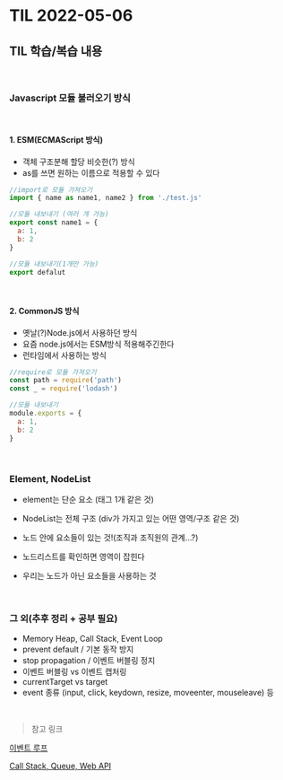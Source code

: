 # TIL 2022-05-06


## TIL 학습/복습 내용

<br>

### Javascript 모듈 불러오기 방식

<br>

#### 1. ESM(ECMAScript 방식)

- 객체 구조분해 할당 비슷한(?) 방식
- as를 쓰면 원하는 이름으로 적용할 수 있다

```js
//import로 모듈 가져오기
import { name as name1, name2 } from './test.js'

//모듈 내보내기 (여러 개 가능)
export const name1 = {
  a: 1,
  b: 2
}

//모듈 내보내기(1개만 가능)
export defalut 
```

<br>


#### 2. CommonJS 방식

- 옛날(?)Node.js에서 사용하던 방식
- 요즘 node.js에서는 ESM방식 적용해주긴한다
- 런타임에서 사용하는 방식


```js
//require로 모듈 가져오기
const path = require('path')
const _ = require('lodash')

//모듈 내보내기
module.exports = {
  a: 1,
  b: 2
}

```

<br>

### Element, NodeList

- element는 단순 요소 (태그 1개 같은 것)
- NodeList는 전체 구조 (div가 가지고 있는 어떤 영역/구조 같은 것)
- 노드 안에 요소들이 있는 것!(조직과 조직원의 관계...?)

- 노드리스트를 확인하면 영역이 잡힌다
- 우리는 노드가 아닌 요소들을 사용하는 것

<br>

### 그 외(추후 정리 + 공부 필요)

- Memory Heap, Call Stack, Event Loop
- prevent default / 기본 동작 방지
- stop propagation / 이벤트 버블링 정지
- 이벤트 버블링 vs 이벤트 캡처링
- currentTarget vs target
- event 종류 (input, click, keydown, resize, moveenter, mouseleave) 등

<br>

> 참고 링크


[이벤트 루프](https://developer.mozilla.org/ko/docs/Web/JavaScript/EventLoop#%EC%8A%A4%ED%83%9D)  

[Call Stack, Queue, Web API](http://latentflip.com/loupe/?code=JC5vbignYnV0dG9uJywgJ2NsaWNrJywgZnVuY3Rpb24gb25DbGljaygpIHsKICAgIHNldFRpbWVvdXQoZnVuY3Rpb24gdGltZXIoKSB7CiAgICAgICAgY29uc29sZS5sb2coJ1lvdSBjbGlja2VkIHRoZSBidXR0b24hJyk7ICAgIAogICAgfSwgMjAwMCk7Cn0pOwoKY29uc29sZS5sb2coIkhpISIpOwoKc2V0VGltZW91dChmdW5jdGlvbiB0aW1lb3V0KCkgewogICAgY29uc29sZS5sb2coIkNsaWNrIHRoZSBidXR0b24hIik7Cn0sIDUwMDApOwoKY29uc29sZS5sb2coIldlbGNvbWUgdG8gbG91cGUuIik7!!!PGJ1dHRvbj5DbGljayBtZSE8L2J1dHRvbj4%3D)